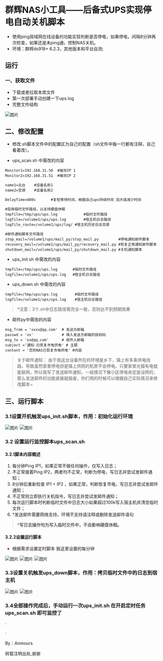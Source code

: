 # 群辉NAS小工具——后备式UPS实现停电自动关机脚本
- 使用ping局域网在线设备的功能实现判断是否停电，如果停电，间隔8分钟再次检查，如果还是未ping通，控制NAS关机。
- 环境：群辉ds918+ 6.2.3，其他版本和平台自测;

## 运行
### 一、获取文件
- 下载或者拉取本库文件
- 第一次部署手动创建一下ups.log
- 完整文件结构

![图片](https://user-images.githubusercontent.com/76721799/166112404-8ce7b40a-6506-4529-adb0-6455a7df655d.png)


## 二、修改配置
- 修改.sh脚本文件中的配置区为自己的配置（sh文件中每一行都有注释，自己看着改）。


- ups_scan.sh 中需改的内容
```
Monitor1=192.168.31.50	#被测IP 1
Monitor2=192.168.31.51	#被测IP 2

name1=云台	#设备名称1
name2=空调	#设备名称2

DelayTime=480s		 #复检等待时间，根据自己ups持续时间 加大或减少时间

#启用临时文件路径，以支持硬盘休眠
tmpfile=/tmp/ups/ups.log		    #临时文件路径
logfile=/volume1/ups/ups.log	    #宿主机日志路径
logfile_route=/volume1/ups/log/ #宿主机历史日志目录

#邮件通知脚本文件路径
stop_mail=/volume1/ups/mail_py/stop_mail.py	        #停电通知邮件脚本
recovery_mail=/volume1/ups/mail_py/recovery_mail.py #恢复正常通知邮件脚本
shutdown_mail=/volume1/ups/mail_py/shutdown_mail.py #关机通知脚本
```
- ups_init.sh 中需改的内容
```
tmpfile=/tmp/ups/ups.log       #临时文件路径
logfile=/volume1/ups/ups.log   #宿主机日志路径
```
- ups_down.sh 中需改的内容
```
tmpfile=/tmp/ups/ups.log		#临时文件路径
logfile=/volume1/ups/ups.log	#宿主机日志路径
```
> *注意：3个.sh中日志路径需完全一致，否则达不到预期效果

- 邮件py中需改的内容
```
msg_from = 'xxxx@qq.com'  # 发送方邮箱        
passwd = 'xx'             # 填入发送方邮箱的授权码        
msg_to = 'xx@qq.com'      # 收件人邮箱        
subject ='通知-已恢复市电供电' # 主题        
content = '您的NAS已恢复市电供电' #内容   
```
> 关于邮件通知：
由于我这台设备所在的环境是乡下，镇上有多条供电线路，导致虽然家里停电但是镇上供网的机房不会停电，只要家里光猫有电就能联网，所以我写了发送邮件通知，一般情况下像小区停电肯定是没网的，那么发送邮件的功能直接就报废，你们用的时候可以根据自己实际情况来修改脚本~

## 三、运行脚本
### 3.1设置开机触发ups_init.sh脚本，作用：初始化运行环境

![图片](https://user-images.githubusercontent.com/76721799/166104839-d040dc57-b4ca-41eb-aaa0-38f24ff93551.png)
![图片](https://user-images.githubusercontent.com/76721799/166104870-e0105e13-ff50-4c78-baa4-55c118363764.png)

### 3.2 设置运行监控脚本ups_scan.sh
#### 3.2.1脚本内容概述
1. 每分钟Ping IP1，如果正常不做任何操作，仅写入日志；
2. 不正常接着Ping IP2，两者均不正常，判断为停电，写日志并尝试发邮件通知；
3. 8分钟后重新检查 IP1 + IP2 ，如果正常，判断恢复市电，写日志并尝试发邮件通知；
4. 不正常则立即执行关机指令，写日志并尝试发邮件通知；
6. 每次运行脚本时判断临时文件中日志大小如果超过100k写入宿主机并清空临时文件；
7. *发送邮件需要网络支持，环境不支持请注释或删除发送邮件语句
> ***写日志操作均为写入临时文件中，不会影响硬盘休眠。**


#### 3.2.2设置运行脚本

- 根据需求设置定时脚本 我这里设置的每分钟

![图片](https://user-images.githubusercontent.com/76721799/166105372-8e88f68b-eb5d-4d1c-92be-fcb8151ba1c7.png)
![图片](https://user-images.githubusercontent.com/76721799/166105375-af8d8e94-a4bf-4969-b7ed-63b22277e263.png)
![图片](https://user-images.githubusercontent.com/76721799/166105401-f6d20788-7fe9-414e-8e1e-e1b9dc6c3a06.png)


### 3.3设置关机触发ups_down脚本，作用：拷贝临时文件中的日志到宿主机

![图片](https://user-images.githubusercontent.com/76721799/166104943-a3d67d72-9075-4c20-b6ff-463712820cad.png)
![图片](https://user-images.githubusercontent.com/76721799/166104953-4afa6cd7-f9bb-4307-bba3-1b4336d7a9ca.png)


### 3.4全部操作完成后，手动运行一次ups_init.sh 在开启定时任务ups_scan.sh 即可监控了
·

·

By：Anmours 

转载注明出处,谢谢
